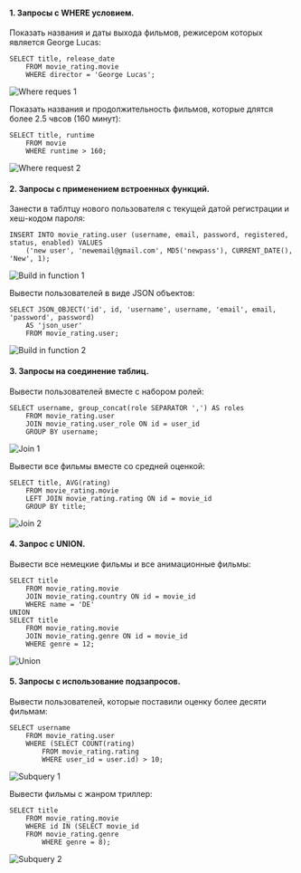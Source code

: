 #### 1. Запросы с WHERE условием.

Показать названия и даты выхода фильмов, режисером которых является George Lucas:
```
SELECT title, release_date 
    FROM movie_rating.movie 
    WHERE director = 'George Lucas';
```

![Where reques 1](https://github.com/z1max/movierating/blob/master/src/main/resources/sql-images/where1.png)

Показать названия и продолжительность фильмов, которые длятся более 2.5 чвсов (160 минут):
```
SELECT title, runtime 
    FROM movie 
    WHERE runtime > 160;
```

![Where request 2](https://github.com/z1max/movierating/blob/master/src/main/resources/sql-images/where2.png)

#### 2. Запросы с применением встроенных функций.

Занести в таблтцу нового пользователя с текущей датой регистрации и хеш-кодом пароля:
```
INSERT INTO movie_rating.user (username, email, password, registered, status, enabled) VALUES 
    ('new user', 'newemail@gmail.com', MD5('newpass'), CURRENT_DATE(), 'New', 1);
```

![Build in function 1](https://github.com/z1max/movierating/blob/master/src/main/resources/sql-images/buildin_func1.png)

Вывести пользователей в виде JSON объектов:
```
SELECT JSON_OBJECT('id', id, 'username', username, 'email', email, 'password', password)
    AS 'json_user'
    FROM movie_rating.user;
```

![Build in function 2](https://github.com/z1max/movierating/blob/master/src/main/resources/sql-images/buildin_func2.png)

#### 3. Запросы на соединение таблиц.

Вывести пользователей вместе с набором ролей:
```
SELECT username, group_concat(role SEPARATOR ',') AS roles
    FROM movie_rating.user 
    JOIN movie_rating.user_role ON id = user_id
    GROUP BY username;
```

![Join 1](https://github.com/z1max/movierating/blob/master/src/main/resources/sql-images/join1.png)

Вывести все фильмы вместе со средней оценкой:
```
SELECT title, AVG(rating) 
    FROM movie_rating.movie 
    LEFT JOIN movie_rating.rating ON id = movie_id
    GROUP BY title;
```

![Join 2](https://github.com/z1max/movierating/blob/master/src/main/resources/sql-images/join2.png)

#### 4. Запрос с UNION.

Вывести все немецкие фильмы и все анимационные фильмы:
```
SELECT title
    FROM movie_rating.movie
    JOIN movie_rating.country ON id = movie_id
    WHERE name = 'DE'
UNION
SELECT title
    FROM movie_rating.movie
    JOIN movie_rating.genre ON id = movie_id
    WHERE genre = 12;
```

![Union](https://github.com/z1max/movierating/blob/master/src/main/resources/sql-images/union.png)

#### 5. Запросы с использование подзапросов.

Вывести пользователей, которые поставили оценку более десяти фильмам:
```
SELECT username
    FROM movie_rating.user 
    WHERE (SELECT COUNT(rating) 
        FROM movie_rating.rating 
        WHERE user_id = user.id) > 10;
```

![Subquery 1](https://github.com/z1max/movierating/blob/master/src/main/resources/sql-images/subquery1.png)

Вывести фильмы с жанром триллер:
```
SELECT title 
    FROM movie_rating.movie
    WHERE id IN (SELECT movie_id 
	FROM movie_rating.genre 
        WHERE genre = 8);
```

![Subquery 2](https://github.com/z1max/movierating/blob/master/src/main/resources/sql-images/subquery2.png)
